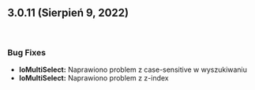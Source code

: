 ## **3.0.11 (Sierpień 9, 2022)**

<br>

### **Bug Fixes**

* **IoMultiSelect:** Naprawiono problem z case-sensitive w wyszukiwaniu
* **IoMultiSelect:** Naprawiono problem z z-index

